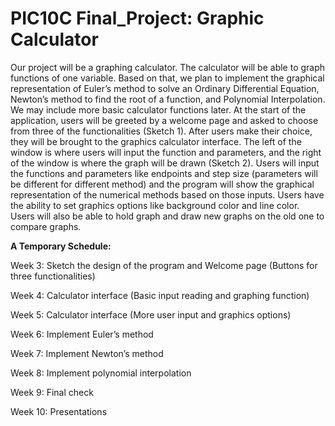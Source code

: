 # PIC10C Final_Project: Graphic Calculator

Our project will be a graphing calculator. The calculator will be able to graph functions of one variable. Based on that, we plan to implement the graphical representation of Euler’s method to solve an Ordinary Differential Equation, Newton’s method to find the root of a function, and Polynomial Interpolation. We may include more basic calculator functions later. At the start of the application, users will be greeted by a welcome page and asked to choose from three of the functionalities (Sketch 1). After users make their choice, they will be brought to the graphics calculator interface. The left of the window is where users will input the function and parameters, and the right of the window is where the graph will be drawn (Sketch 2). Users will input the functions and parameters like endpoints and step size (parameters will be different for different method) and the program will show the graphical representation of the numerical methods based on those inputs. Users have the ability to set graphics options like background color and line color. Users will also be able to hold graph and draw new graphs on the old one to compare graphs. 

**A Temporary Schedule:**

Week 3: Sketch the design of the program and Welcome page (Buttons for three functionalities)

Week 4: Calculator interface (Basic input reading and graphing function)

Week 5: Calculator interface (More user input and graphics options)

Week 6: Implement Euler’s method 

Week 7: Implement Newton’s method

Week 8: Implement polynomial interpolation

Week 9: Final check

Week 10: Presentations
